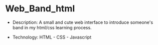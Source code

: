 # Web_Band_html

* Description: A small and cute web interface to introduce someone's band in my html/css learning process.

* Technology: HTML - CSS - Javascript
